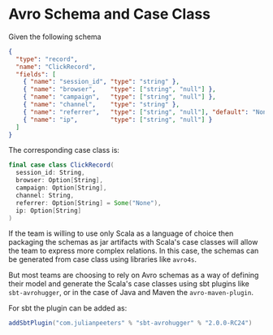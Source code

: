 # Avro Schema and Case Class

Given the following schema 

```json
{
  "type": "record",
  "name": "ClickRecord",
  "fields": [
    { "name": "session_id", "type": "string" },
    { "name": "browser",    "type": ["string", "null"] },
    { "name": "campaign",   "type": ["string", "null"] },
    { "name": "channel",    "type": "string" },
    { "name": "referrer",   "type": ["string", "null"], "default": "None" },
    { "name": "ip",         "type": ["string", "null"] }
  ]
}
```

The corresponding case class is:

```scala
final case class ClickRecord(
  session_id: String, 
  browser: Option[String], 
  campaign: Option[String], 
  channel: String, 
  referrer: Option[String] = Some("None"), 
  ip: Option[String]
)
```

If the team is willing to use only Scala as a language of choice then
packaging the schemas as jar artifacts with Scala's case classes will
allow the team to express more complex relations. In this case, the 
schemas can be generated from case class using libraries like `avro4s`.

But most teams are choosing to rely on Avro schemas as a way of defining
their model and generate the Scala's case classes using sbt plugins like  
`sbt-avrohugger`, or in the case of Java and Maven the `avro-maven-plugin`.

For sbt the plugin can be added as:

```sbt
addSbtPlugin("com.julianpeeters" % "sbt-avrohugger" % "2.0.0-RC24")
```
